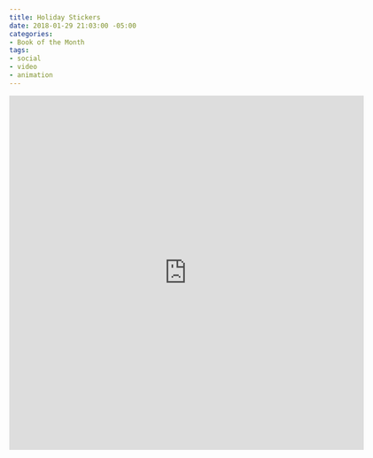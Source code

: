 ```yaml
---
title: Holiday Stickers
date: 2018-01-29 21:03:00 -05:00
categories:
- Book of the Month
tags:
- social
- video
- animation
---
```


<div class="video-square">
	<iframe src="https://player.vimeo.com/video/253260407" width="640" height="640" frameborder="0" webkitallowfullscreen mozallowfullscreen allowfullscreen></iframe>
</div>

